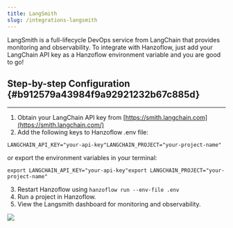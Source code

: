 ```yaml
---
title: LangSmith
slug: /integrations-langsmith
---
```




LangSmith is a full-lifecycle DevOps service from LangChain that provides monitoring and observability. To integrate with Hanzoflow, just add your LangChain API key as a Hanzoflow environment variable and you are good to go!


## Step-by-step Configuration {#b912579a43984f9a92921232b67c885d}


---

1. Obtain your LangChain API key from [https://smith.langchain.com](https://smith.langchain.com/)
2. Add the following keys to Hanzoflow .env file:

`LANGCHAIN_API_KEY="your-api-key"LANGCHAIN_PROJECT="your-project-name"`


or export the environment variables in your terminal:


`export LANGCHAIN_API_KEY="your-api-key"export LANGCHAIN_PROJECT="your-project-name"`

3. Restart Hanzoflow using `hanzoflow run --env-file .env`
4. Run a project in Hanzoflow.
5. View the Langsmith dashboard for monitoring and observability.

![](/img/langsmith-dashboard.png)

